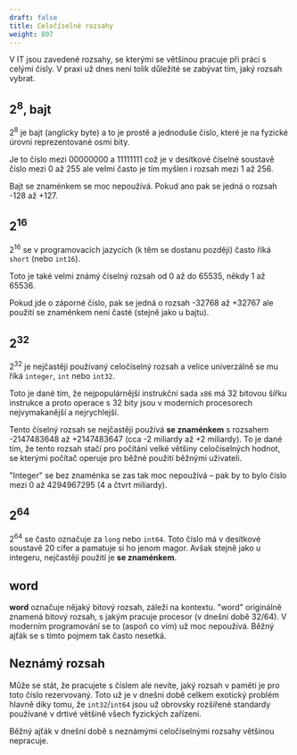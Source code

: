 ```yaml
---
draft: false
title: Celočíselné rozsahy
weight: 807
---
```


V IT jsou zavedené rozsahy, se kterými se většinou pracuje při práci s celými čísly. V praxi už dnes není tolik důležité se zabývat tím, jaký rozsah vybrat.

## 2<sup>8</sup>, bajt

2<sup>8</sup> je bajt (anglicky byte) a to je prostě a jednoduše číslo, které je na fyzické úrovni reprezentované osmi bity.

Je to číslo mezi 00000000 a 11111111 což je v desítkové číselné soustavě číslo mezi 0 až 255 ale velmi často je tím myšlen i rozsah mezi 1 až 256.

Bajt se znaménkem se moc nepoužívá. Pokud ano pak se jedná o rozsah -128 až +127.

## 2<sup>16</sup>

2<sup>16</sup> se v programovacích jazycích (k těm se dostanu později) často říká `short` (nebo `int16`).

Toto je také velmi známý číselný rozsah od 0 až do 65535, někdy 1 až 65536.

Pokud jde o záporné číslo, pak se jedná o rozsah -32768 až +32767 ale použití se znaménkem není časté (stejně jako u bajtu).

## 2<sup>32</sup>

2<sup>32</sup> je nejčastěji používaný celočíselný rozsah a velice univerzálně se mu říká `integer`, `int` nebo `int32`. 

Toto je dané tím, že nejpopulárnější instrukční sada `x86` má 32 bitovou šířku instrukce a proto operace s 32 bity jsou v moderních procesorech nejvymakanější a nejrychlejší.

Tento číselný rozsah se nejčastěji používá **se znaménkem** s rozsahem -2147483648 až +2147483647 (cca -2 miliardy až +2 miliardy). To je dané tím, že tento rozsah stačí pro počítání velké většiny celočíselných hodnot, se kterými počítač operuje pro běžné použití běžnými uživateli.

"Integer" se bez znaménka se zas tak moc nepoužívá – pak by to bylo číslo mezi 0 až 4294967295 (4 a čtvrt miliardy).

## 2<sup>64</sup>

2<sup>64</sup> se často označuje za `long` nebo `int64`. Toto číslo má v desítkové soustavě 20 cifer a pamatuje si ho jenom magor. Avšak stejně jako u integeru, nejčastěji použití je **se znaménkem**.

## word

**word** označuje nějaký bitový rozsah, záleží na kontextu. "word" originálně znamená bitový rozsah, s jakým pracuje procesor (v dnešní době 32/64). V moderním programování se to (aspoň co vím) už moc nepoužívá. Běžný ajťák se s tímto pojmem tak často nesetká.

## Neznámý rozsah

Může se stát, že pracujete s číslem ale nevíte, jaký rozsah v paměti je pro toto číslo rezervovaný. Toto už je v dnešní době celkem exotický problém hlavně díky tomu, že `int32`/`int64` jsou už obrovsky rozšířené standardy používané v drtivé většině všech fyzických zařízení.

Běžný ajťák v dnešní době s neznámými celočíselnými rozsahy většinou nepracuje.